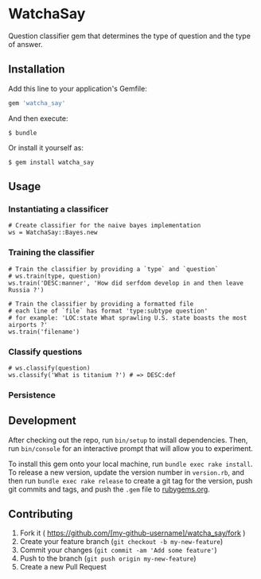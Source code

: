 # WatchaSay

Question classifier gem that determines the type of question and the type of answer.

## Installation

Add this line to your application's Gemfile:

```ruby
gem 'watcha_say'
```

And then execute:

    $ bundle

Or install it yourself as:

    $ gem install watcha_say

## Usage

### Instantiating a classificer

    # Create classifier for the naive bayes implementation
    ws = WatchaSay::Bayes.new

### Training the classifier

    # Train the classifier by providing a `type` and `question`
    # ws.train(type, question)
    ws.train('DESC:manner', 'How did serfdom develop in and then leave Russia ?')

    # Train the classifier by providing a formatted file
    # each line of `file` has format 'type:subtype question'
    # for example: 'LOC:state What sprawling U.S. state boasts the most airports ?'
    ws.train('filename')

### Classify questions

    # ws.classify(question)
    ws.classify('What is titanium ?') # => DESC:def

### Persistence

## Development

After checking out the repo, run `bin/setup` to install dependencies. Then, run `bin/console` for an interactive prompt that will allow you to experiment.

To install this gem onto your local machine, run `bundle exec rake install`. To release a new version, update the version number in `version.rb`, and then run `bundle exec rake release` to create a git tag for the version, push git commits and tags, and push the `.gem` file to [rubygems.org](https://rubygems.org).

## Contributing

1. Fork it ( https://github.com/[my-github-username]/watcha_say/fork )
2. Create your feature branch (`git checkout -b my-new-feature`)
3. Commit your changes (`git commit -am 'Add some feature'`)
4. Push to the branch (`git push origin my-new-feature`)
5. Create a new Pull Request

